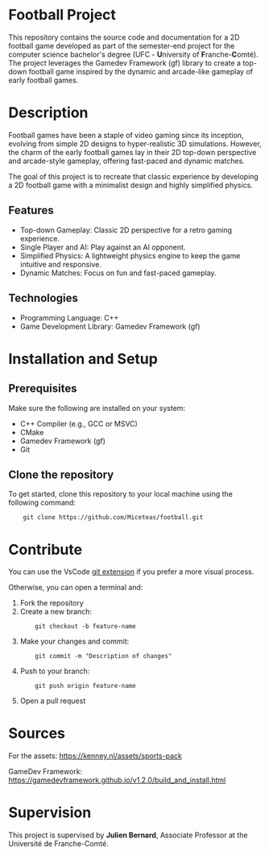 # Football Project

This repository contains the source code and documentation for a 2D football game developed as part of the semester-end project for the computer science bachelor's degree (UFC - **U**niversity of **F**ranche-**C**omté). The project leverages the Gamedev Framework (gf) library to create a top-down football game inspired by the dynamic and arcade-like gameplay of early football games.

# Description

Football games have been a staple of video gaming since its inception, evolving from simple 2D designs to hyper-realistic 3D simulations. However, the charm of the early football games lay in their 2D top-down perspective and arcade-style gameplay, offering fast-paced and dynamic matches.

The goal of this project is to recreate that classic experience by developing a 2D football game with a minimalist design and highly simplified physics.

## Features

* Top-down Gameplay: Classic 2D perspective for a retro gaming experience.
* Single Player and AI: Play against an AI opponent.
* Simplified Physics: A lightweight physics engine to keep the game intuitive and responsive.
* Dynamic Matches: Focus on fun and fast-paced gameplay.

## Technologies

* Programming Language: C++
* Game Development Library: Gamedev Framework (gf)


# Installation and Setup

## Prerequisites

Make sure the following are installed on your system:

* C++ Compiler (e.g., GCC or MSVC)
* CMake
* Gamedev Framework (gf)
* Git

## Clone the repository

To get started, clone this repository to your local machine using the following command:

```
    git clone https://github.com/Miceteas/football.git 
```


# Contribute 

You can use the VsCode [git extension](https://marketplace.visualstudio.com/items?itemName=GitHub.vscode-pull-request-github) if you prefer a more visual process. 

Otherwise, you can open a terminal and: 

1. Fork the repository
2. Create a new branch:
    ```shell
        git checkout -b feature-name
    ```
3. Make your changes and commit:
    ```shell
        git commit -m "Description of changes"
    ```
4. Push to your branch:
    ```shell
        git push origin feature-name
    ```
5. Open a pull request


# Sources
For the assets: 
https://kenney.nl/assets/sports-pack

GameDev Framework: 
https://gamedevframework.github.io/v1.2.0/build_and_install.html


# Supervision
This project is supervised by **Julien Bernard**, Associate Professor at the Université de Franche-Comté.